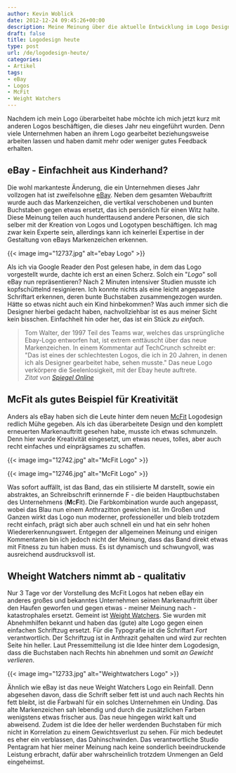 ```yaml
---
author: Kevin Woblick
date: 2012-12-24 09:45:26+00:00
description: Meine Meinung über die aktuelle Entwicklung im Logo Design mit den Beispielen McFIT, eBay und Weight Watchers, die alle erst kürzlich das Logo gewechselt haben.
draft: false
title: Logodesign heute
type: post
url: /de/logodesign-heute/
categories:
- Artikel
tags:
- eBay
- Logos
- McFit
- Weight Watchers
---
```


Nachdem ich mein Logo überarbeitet habe möchte ich mich jetzt kurz mit anderen Logos beschäftigen, die dieses Jahr neu eingeführt wurden. Denn viele Unternehmen haben an ihrem Logo gearbeitet beziehungsweise arbeiten lassen und haben damit mehr oder weniger gutes Feedback erhalten.


## eBay - Einfachheit aus Kinderhand?

Die wohl markanteste Änderung, die ein Unternehmen dieses Jahr vollzogen hat ist zweifelsohne [eBay](http://www.ebay.de/). Neben dem gesamten Webauftritt wurde auch das Markenzeichen, die vertikal verschobenen und bunten Buchstaben gegen etwas ersetzt, das ich persönlich für einen Witz halte. Diese Meinung teilen auch hunderttausend andere Personen, die sich selber mit der Kreation von Logos und Logotypen beschäftigen. Ich mag zwar kein Experte sein, allerdings kann ich keinerlei Expertise in der Gestaltung von eBays Markenzeichen erkennen.

{{< image img="12737.jpg" alt="ebay Logo" >}}

Als ich via Google Reader den Post gelesen habe, in dem das Logo vorgestellt wurde, dachte ich erst an einen Scherz. Solch ein "_Logo_" soll eBay nun repräsentieren? Nach 2 Minuten intensiver Studien musste ich kopfschüttelnd resignieren. Ich konnte nichts als eine leicht angepasste Schriftart erkennen, deren bunte Buchstaben zusammengezogen wurden. Hätte so etwas nicht auch ein Kind hinbekommen? Was auch immer sich die Designer hierbei gedacht haben, nachvollziehbar ist es aus meiner Sicht kein bisschen. Einfachheit hin oder her, das ist ein Stück _zu einfach_.

> Tom Walter, der 1997 Teil des Teams war, welches das ursprüngliche Ebay-Logo entworfen hat, ist extrem enttäuscht über das neue Markenzeichen. In einem Kommentar auf TechCrunch schreibt er: "Das ist eines der schlechtesten Logos, die ich in 20 Jahren, in denen ich als Designer gearbeitet habe, sehen musste." Das neue Logo verkörpere die Seelenlosigkeit, mit der Ebay heute auftrete.  
_Zitat von [Spiegel Online](http://www.spiegel.de/netzwelt/web/neues-ebay-logo-sorgt-fuer-spott-a-855776.html)_


## McFit als gutes Beispiel für Kreativität

Anders als eBay haben sich die Leute hinter dem neuen [McFit](https://www.mcfit.com/) Logodesign redlich Mühe gegeben. Als ich das überarbeitete Design und den komplett erneuerten Markenauftritt gesehen habe, musste ich etwas schmunzeln. Denn hier wurde Kreativität eingesetzt, um etwas neues, tolles, aber auch recht einfaches und einprägsames zu schaffen.

{{< image img="12742.jpg" alt="McFit Logo" >}}

{{< image img="12746.jpg" alt="McFit Logo" >}}

Was sofort auffällt, ist das Band, das ein stilisierte M darstellt, sowie ein abstraktes, an Schreibschrift erinnernde F - die beiden Hauptbuchstaben des Unternehmens (**M**c**F**it). Die Farbkombination wurde auch angepasst, wobei das Blau nun einem Anthrazitton gewichen ist. Im Großen und Ganzen wirkt das Logo nun moderner, professioneller und bleib trotzdem recht einfach, prägt sich aber auch schnell ein und hat ein sehr hohen Wiedererkennungswert. Entgegen der allgemeinen Meinung und einigen Kommentaren bin ich jedoch nicht der Meinung, dass das Band direkt etwas mit Fitness zu tun haben muss. Es ist dynamisch und schwungvoll, was ausreichend ausdrucksvoll ist.


## Wheight Watchers nimmt ab - qualitativ

Nur 3 Tage vor der Vorstellung des McFit Logos hat neben eBay ein anderes großes und bekanntes Unternehmen seinen Markenauftritt über den Haufen geworfen und gegen etwas - meiner Meinung nach - katastrophales ersetzt. Gemeint ist [Weight Watchers](http://www.weightwatchers.com/index.aspx). Sie wurden mit Abnehmhilfen bekannt und haben das (gute) alte Logo gegen einen einfachen Schriftzug ersetzt. Für die Typografie ist die Schriftart _Fort_ verantwortlich. Der Schriftzug ist in Anthrazit gehalten und wird zur rechten Seite hin heller. Laut Pressemitteilung ist die Idee hinter dem Logodesign, dass die Buchstaben nach Rechts hin abnehmen und somit _an Gewicht verlieren_.

{{< image img="12733.jpg" alt="Weightwatchers Logo" >}}

Ähnlich wie eBay ist das neue Weight Watchers Logo ein Reinfall. Denn abgesehen davon, dass die Schrift selber fett ist und auch nach Rechts hin fett bleibt, ist die Farbwahl für ein solches Unternehmen ein Unding. Das alte Markenzeichen sah lebendig und durch die zusätzlichen Farben wenigstens etwas frischer aus. Das neue hingegen wirkt kalt und abweisend. Zudem ist die Idee der heller werdenden Buchstaben für mich nicht in Korrelation zu einem Gewichtsverlust zu sehen. Für mich bedeutet es eher ein verblassen, das Dahinschwinden. Das verantwortliche Studio Pentagram hat hier meiner Meinung nach keine sonderlich beeindruckende Leistung erbracht, dafür aber wahrscheinlich trotzdem Unmengen an Geld eingeheimst.
